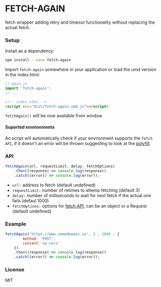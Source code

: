 # FETCH-AGAIN

fetch wrapper adding retry and timeout functionality without replacing the actual fetch.

### Setup

Install as a dependency:

```bash
npm install --save fetch-again
```

Import ```fetch-again``` somewhere in your application or load the umd version in the index.html:

```js
// main.js
import 'fetch-again';
// ...
```

```html
<!-- index.html -->
<script src="dist/fetch-again.umd.js"></script>
```

```fetchAgain()``` will be now available from window

#### Suported environments

An script will automatically check if your environment supports the ```fetch API```, if it doesn't an error will be thrown suggesting to look at the [polyfill](https://github.com/github/fetch).

### API

```js
fetchAgain(url, requestLimit, delay, fetchOptions)
    .then((response) => console.log(response))
    .catch((error)) => console.log(error));
```
* ```url:``` address to fetch (default undefined)
* ```requestLimit:``` number of retimes to attemp fetching (default 3)
* ```delay:``` number of milliseconds to wait for next fetch if the actual one fails (defaul 1000)
* ```fetchOptions:``` options for [fetch API](https://github.github.io/fetch), can be an object or a Request (default undefined)

### Example

```js
fetchAgain('https://www.somedomain.io', 5 , 2000 , {
        method: 'POST',
        content:'no-cors'
    })
    .then((response) => console.log(response))
    .catch((error)) => console.log(error));
```

### License

MIT
